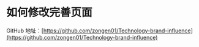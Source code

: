 # 如何修改完善页面

GitHub 地址：[https://github.com/zongen01/Technology-brand-influence](https://github.com/zongen01/Technology-brand-influence)
